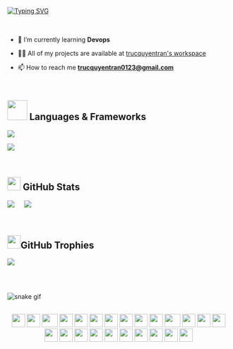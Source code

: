 
[![Typing SVG](https://readme-typing-svg.herokuapp.com?font=Fira+Code&size=25&pause=1000&color=DF2182&center=false&vCenter=false&random=false&width=435&lines=Hi+%F0%9F%91%8B%2C+I'm+Truc+Quyen;I+come+from+Vietnam+)](https://git.io/typing-svg)
<br/>
<br><br>

- 🌱 I’m currently learning **Devops**

- 👨‍💻 All of my projects are available at [trucquyentran's workspace](http://trucquyentran.traditionalme.life)

- 📫 How to reach me **trucquyentran0123@gmail.com**

<br>

## <img src="https://media.giphy.com/media/HwBlFQZFcAoUcPHZdX/giphy.gif" width="45px"> Languages & Frameworks
<p align="left">
  <a href="https://skillicons.dev">
    <img src="https://skillicons.dev/icons?i=php,py,wordpress,kotlin,cs,bootstrap,html,css,js,jquery,mongodb,mysql" />
  </a>
</p>
<p align="left">
  <a href="https://skillicons.dev">
    <img src="https://skillicons.dev/icons?i=vscode,eclipse,visualstudio,figma,github," />
  </a>
</p>

<br/>

## <img src="https://cdn.pixabay.com/animation/2023/06/13/15/13/15-13-13-522_512.gif" width="30px"> GitHub Stats
![](https://github-readme-streak-stats.herokuapp.com/?user=trucquyentran&theme=radical&hide_border=false) &emsp;
![](https://github-readme-stats.vercel.app/api/top-langs/?username=trucquyentran&theme=radical&hide_border=false&include_all_commits=false&count_private=false&layout=compact)

<br/>

## <img src="https://media3.giphy.com/media/mGKd9Dl9W48b5X56wY/giphy.gif?cid=6c09b952jmkvi1mgv7b9d3owq1wm8hfgo1irwefwt62p13jy&ep=v1_internal_gif_by_id&rid=giphy.gif&ct=s" width="30px">GitHub Trophies
![](https://github-trophies.vercel.app/?username=trucquyentran&theme=radical&no-frame=false&no-bg=false&margin-w=4)

<br/><br/>

![snake gif](https://github.com/trucquyentran/trucquyentran/blob/output/github-contribution-grid-snake.gif)

<br>
<div align="center">
    <img src="https://cultofthepartyparrot.com/parrots/hd/githubparrot.gif" width="30" height="30"/>
    <img src="https://cultofthepartyparrot.com/flags/hd/indiaparrot.gif" width="30" height="30"/>
    <img src="https://cultofthepartyparrot.com/parrots/asyncparrot.gif" width="36" height="30"/>
    <img src="https://cultofthepartyparrot.com/parrots/hd/exceptionallyfastparrot.gif" width="30" height="30"/>
    <img src="https://cultofthepartyparrot.com/parrots/hd/60fpsparrot.gif" width="30" height="30"/>
    <img src="https://cultofthepartyparrot.com/parrots/hd/jumpingparrot.gif" width="30" height="30"/>
    <img src="https://cultofthepartyparrot.com/parrots/hd/opensourceparrot.gif" width="30" height="30"/>
    <img src="https://cultofthepartyparrot.com/parrots/hd/dealwithitnowparrot.gif" width="30" height="30"/>
    <img src="https://cultofthepartyparrot.com/parrots/hd/hypnoparrotlight.gif" width="30" height="30"/>
    <img src="https://cultofthepartyparrot.com/parrots/databaseparrot.gif" width="30" height="30"/>
    <img src="https://cultofthepartyparrot.com/parrots/fixparrot.gif" width="36" height="30"/>
    <img src="https://cultofthepartyparrot.com/parrots/hd/laptop_parrot.gif" width="30" height="30"/>
    <img src="https://cultofthepartyparrot.com/parrots/hd/spinningparrot.gif" width="30" height="30"/>
    <img src="https://cultofthepartyparrot.com/parrots/hd/levitationparrot.gif" width="30" height="30"/>
    <img src="https://cultofthepartyparrot.com/parrots/hd/meldparrot.gif" width="30" height="30"/>
    <img src="https://cultofthepartyparrot.com/parrots/slomoparrot.gif" width="30" height="30"/>
    <img src="https://cultofthepartyparrot.com/parrots/hd/opensourceparrot.gif" width="30" height="30"/>
    <img src="https://cultofthepartyparrot.com/parrots/hd/moonwalkingparrot.gif" width="30" height="30"/>
    <img src="https://cultofthepartyparrot.com/parrots/hd/stableparrot.gif" width="30" height="30"/>
    <img src="https://cultofthepartyparrot.com/parrots/hd/scienceparrot.gif" width="30" height="30"/>
    <img src="https://cultofthepartyparrot.com/parrots/hd/pirateparrot.gif" width="30" height="30"/>
    <img src="https://cultofthepartyparrot.com/parrots/hd/footballparrot.gif" width="30" height="30"/>
    <img src="https://cultofthepartyparrot.com/parrots/hd/illuminatiparrot.gif" width="30" height="30"/>
    <img src="https://cultofthepartyparrot.com/parrots/hd/hypnoparrotdark.gif" width="30" height="30"/>
</div>
